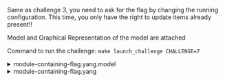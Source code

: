 Same as challenge 3, you need to ask for the flag by changing the running configuration.
This time, you only have the right to update items already present!!

Model and Graphical Representation of the model are attached

Command to run the challenge: `make launch_challenge CHALLENGE=7`

<details>
  <summary>module-containing-flag.yang.model</summary>

````
module: module-containing-flag
  +--rw flag-container
     +--rw objects-to-modify* [name]
     |  +--rw name                      string
     |  +--rw set-me-to-get-the-flag?   boolean
     +--ro flag?                string
````

</details>

<details>
  <summary>module-containing-flag.yang</summary>

````
module module-containing-flag {
    yang-version 1.1;
    namespace "urn:module-flag:1.0";
  prefix "module-flag";

  contact
    "florian.salaun@nokia.com";

  description
    "Basic model used for a CTF aiming at make people familiar with NETCONF";

  revision "2024-07-11" {
   description "Creation";
  }

  container flag-container
  {
    list objects-to-modify
    {
        key "name";
        description "List of objects, set 2 objects to get the flag";
        leaf name
        {
            type string;
            description "The name of the object";
        }

        leaf set-me-to-get-the-flag
        {
            type boolean;
            description "Set me to true to get the flag";
        }
    }

      leaf flag
      {
          config false;
          type string;
          description "The flag";
      }
  }
}
````

</details>